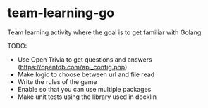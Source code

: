 # team-learning-go
Team learning activity where the goal is to get familiar with Golang

TODO:
- Use Open Trivia to get questions and answers (https://opentdb.com/api_config.php)
- Make logic to choose between url and file read
- Write the rules of the game
- Enable so that you can use multiple packages
- Make unit tests using the library used in docklin
